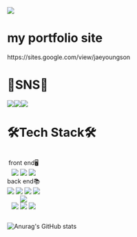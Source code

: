 <img src="https://capsule-render.vercel.app/api?type=waving&color=gradient&height=280&section=header&text=Welcome%20to%20domangga%20GitHub👋&fontSize=50&animation=fadeIn" />
<h1>my portfolio site</h1>
https://sites.google.com/view/jaeyoungson<br>
<h1>📲SNS📲</h1>

<div style="display:flex; flex-direction:row;">
<a href="https://www.instagram.com/jeayoung_06/" target="_blank">
  <img src="https://img.shields.io/badge/jeayoung__06-E4405F?style=for-the-badge&logo=instagram&logoColor=white"/>
</a>
<img src="https://img.shields.io/badge/sjy48701656@gmail.com-EA4335?style=for-the-badge&logo=gmail&logoColor=white"/>
<img src="https://img.shields.io/badge/nalgeulssijaehan-5865F2?style=for-the-badge&logo=discord&logoColor=white"/>
</div>
<h1>🛠Tech Stack🛠</h1>

<div align=center style="display:flex; flex-direction:row; ">
  
front end🖥<br>
  <img src="https://img.shields.io/badge/html5-E34F26?style=for-the-badge&logo=html5&logoColor=white"/>
  <img src="https://img.shields.io/badge/css3-1572B6?style=for-the-badge&logo=css3&logoColor=white"/>
  <img src="https://img.shields.io/badge/javascript-F7DF1E?style=for-the-badge&logo=javascript&logoColor=white"/>
  <br>
  back end📚<br>
  <img src="https://img.shields.io/badge/anaconda-44A833?style=for-the-badge&logo=anaconda&logoColor=white"/>
  <img src="https://img.shields.io/badge/php-777BB4?style=for-the-badge&logo=php&logoColor=white"/>
  <img src="https://img.shields.io/badge/python-3776AB?style=for-the-badge&logo=python&logoColor=white"/>
  <img src="https://img.shields.io/badge/mysql-4479A1?style=for-the-badge&logo=mysql&logoColor=white"/>
  <br>
  <img src="https://img.shields.io/badge/adobe-FF0000?style=plastic&logo=adobe&logoColor=white"/><br>
  <img src="https://img.shields.io/badge/adobeillustrator-FF9A00?style=for-the-badge&logo=adobeillustrator&logoColor=white"/>
  <img src="https://img.shields.io/badge/adobephotoshop-31A8FF?style=for-the-badge&logo=adobephotoshop&logoColor=white"/>
  <img src="https://img.shields.io/badge/adobepremierepro-9999FF?style=for-the-badge&logo=adobepremierepro&logoColor=white"/>
  
  
  
  
</div>
<div>
  
![Anurag's GitHub stats](https://github-readme-stats.vercel.app/api?username=domangga&show_icons=true&theme=radical)
</div>

<!--
**domangga/domangga** is a ✨ _special_ ✨ repository because its `README.md` (this file) appears on your GitHub profile.

Here are some ideas to get you started:

- 🔭 I’m currently working on ...
- 🌱 I’m currently learning ...
- 👯 I’m looking to collaborate on ...
- 🤔 I’m looking for help with ...
- 💬 Ask me about ...
- 📫 How to reach me: ...
- 😄 Pronouns: ...
- ⚡ Fun fact: ...
-->
